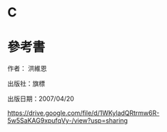 # C
 
# 參考書
作者： 洪維恩  
 
出版社：旗標  
 
出版日期：2007/04/20

https://drive.google.com/file/d/1WKyladQRtrmw6R-5w5SaKAG9xpufqVy-/view?usp=sharing

